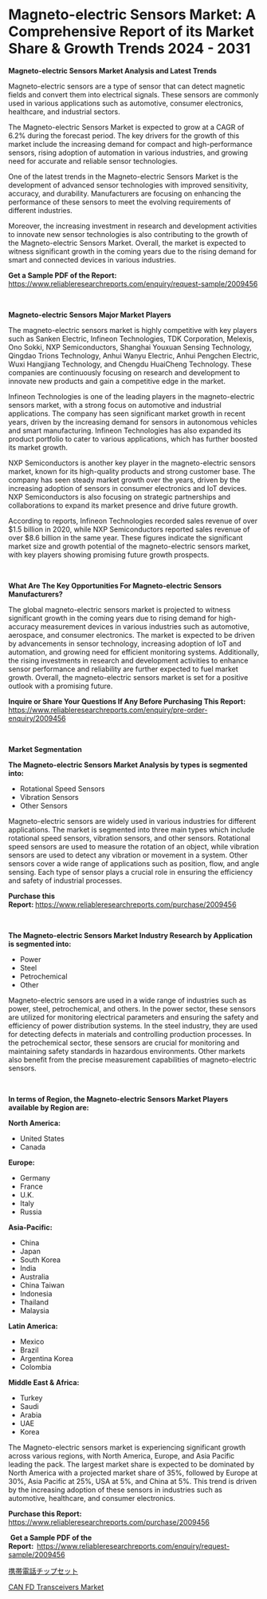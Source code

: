 <p><h1>Magneto-electric Sensors Market: A Comprehensive Report of its Market Share & Growth Trends 2024 - 2031</h1></p><p><strong>Magneto-electric Sensors Market Analysis and Latest Trends</strong></p>
<p><p>Magneto-electric sensors are a type of sensor that can detect magnetic fields and convert them into electrical signals. These sensors are commonly used in various applications such as automotive, consumer electronics, healthcare, and industrial sectors.</p><p>The Magneto-electric Sensors Market is expected to grow at a CAGR of 6.2% during the forecast period. The key drivers for the growth of this market include the increasing demand for compact and high-performance sensors, rising adoption of automation in various industries, and growing need for accurate and reliable sensor technologies.</p><p>One of the latest trends in the Magneto-electric Sensors Market is the development of advanced sensor technologies with improved sensitivity, accuracy, and durability. Manufacturers are focusing on enhancing the performance of these sensors to meet the evolving requirements of different industries.</p><p>Moreover, the increasing investment in research and development activities to innovate new sensor technologies is also contributing to the growth of the Magneto-electric Sensors Market. Overall, the market is expected to witness significant growth in the coming years due to the rising demand for smart and connected devices in various industries.</p></p>
<p><strong>Get a Sample PDF of the Report:&nbsp;</strong> <a href="https://www.reliableresearchreports.com/enquiry/request-sample/2009456">https://www.reliableresearchreports.com/enquiry/request-sample/2009456</a></p>
<p>&nbsp;</p>
<p><strong>Magneto-electric Sensors Major Market Players</strong></p>
<p><p>The magneto-electric sensors market is highly competitive with key players such as Sanken Electric, Infineon Technologies, TDK Corporation, Melexis, Ono Sokki, NXP Semiconductors, Shanghai Youxuan Sensing Technology, Qingdao Trions Technology, Anhui Wanyu Electric, Anhui Pengchen Electric, Wuxi Hangjiang Technology, and Chengdu HuaiCheng Technology. These companies are continuously focusing on research and development to innovate new products and gain a competitive edge in the market.</p><p>Infineon Technologies is one of the leading players in the magneto-electric sensors market, with a strong focus on automotive and industrial applications. The company has seen significant market growth in recent years, driven by the increasing demand for sensors in autonomous vehicles and smart manufacturing. Infineon Technologies has also expanded its product portfolio to cater to various applications, which has further boosted its market growth.</p><p>NXP Semiconductors is another key player in the magneto-electric sensors market, known for its high-quality products and strong customer base. The company has seen steady market growth over the years, driven by the increasing adoption of sensors in consumer electronics and IoT devices. NXP Semiconductors is also focusing on strategic partnerships and collaborations to expand its market presence and drive future growth.</p><p>According to reports, Infineon Technologies recorded sales revenue of over $1.5 billion in 2020, while NXP Semiconductors reported sales revenue of over $8.6 billion in the same year. These figures indicate the significant market size and growth potential of the magneto-electric sensors market, with key players showing promising future growth prospects.</p></p>
<p>&nbsp;</p>
<p><strong>What Are The Key Opportunities For Magneto-electric Sensors Manufacturers?</strong></p>
<p><p>The global magneto-electric sensors market is projected to witness significant growth in the coming years due to rising demand for high-accuracy measurement devices in various industries such as automotive, aerospace, and consumer electronics. The market is expected to be driven by advancements in sensor technology, increasing adoption of IoT and automation, and growing need for efficient monitoring systems. Additionally, the rising investments in research and development activities to enhance sensor performance and reliability are further expected to fuel market growth. Overall, the magneto-electric sensors market is set for a positive outlook with a promising future.</p></p>
<p><strong>Inquire or Share Your Questions If Any Before Purchasing This Report:</strong> <a href="https://www.reliableresearchreports.com/enquiry/pre-order-enquiry/2009456">https://www.reliableresearchreports.com/enquiry/pre-order-enquiry/2009456</a></p>
<p>&nbsp;</p>
<p><strong>Market Segmentation</strong></p>
<p><strong>The Magneto-electric Sensors Market Analysis by types is segmented into:</strong></p>
<p><ul><li>Rotational Speed Sensors</li><li>Vibration Sensors</li><li>Other Sensors</li></ul></p>
<p><p>Magneto-electric sensors are widely used in various industries for different applications. The market is segmented into three main types which include rotational speed sensors, vibration sensors, and other sensors. Rotational speed sensors are used to measure the rotation of an object, while vibration sensors are used to detect any vibration or movement in a system. Other sensors cover a wide range of applications such as position, flow, and angle sensing. Each type of sensor plays a crucial role in ensuring the efficiency and safety of industrial processes.</p></p>
<p><strong>Purchase this Report:&nbsp;</strong><a href="https://www.reliableresearchreports.com/purchase/2009456">https://www.reliableresearchreports.com/purchase/2009456</a></p>
<p>&nbsp;</p>
<p><strong>The Magneto-electric Sensors Market Industry Research by Application is segmented into:</strong></p>
<p><ul><li>Power</li><li>Steel</li><li>Petrochemical</li><li>Other</li></ul></p>
<p><p>Magneto-electric sensors are used in a wide range of industries such as power, steel, petrochemical, and others. In the power sector, these sensors are utilized for monitoring electrical parameters and ensuring the safety and efficiency of power distribution systems. In the steel industry, they are used for detecting defects in materials and controlling production processes. In the petrochemical sector, these sensors are crucial for monitoring and maintaining safety standards in hazardous environments. Other markets also benefit from the precise measurement capabilities of magneto-electric sensors.</p></p>
<p>&nbsp;</p>
<p><strong>In terms of Region, the Magneto-electric Sensors Market Players available by Region are:</strong></p>
<p>
    <p> <strong> North America: </strong>
        <ul>
            <li>United States</li>
            <li>Canada</li>
        </ul>
        </p> 
    <p> <strong> Europe: </strong>
        <ul>
            <li>Germany</li>
            <li>France</li>
            <li>U.K.</li>
            <li>Italy</li>
            <li>Russia</li>
        </ul>
        </p> 
    <p> <strong> Asia-Pacific: </strong>
        <ul>
            <li>China</li>
            <li>Japan</li>
            <li>South Korea</li>
            <li>India</li>
            <li>Australia</li>
            <li>China Taiwan</li>
            <li>Indonesia</li>
            <li>Thailand</li>
            <li>Malaysia</li>
        </ul>
        </p> 
    <p> <strong> Latin America: </strong>
        <ul>
            <li>Mexico</li>
            <li>Brazil</li>
            <li>Argentina Korea</li>
            <li>Colombia</li>
        </ul>
        </p> 
    <p> <strong> Middle East & Africa: </strong>
        <ul>
            <li>Turkey</li>
            <li>Saudi</li>
            <li>Arabia</li>
            <li>UAE</li>
            <li>Korea</li>
        </ul>
    </p>
    </p>
<p><p>The Magneto-electric sensors market is experiencing significant growth across various regions, with North America, Europe, and Asia Pacific leading the pack. The largest market share is expected to be dominated by North America with a projected market share of 35%, followed by Europe at 30%, Asia Pacific at 25%, USA at 5%, and China at 5%. This trend is driven by the increasing adoption of these sensors in industries such as automotive, healthcare, and consumer electronics.</p></p>
<p><strong>Purchase this Report: </strong><a href="https://www.reliableresearchreports.com/purchase/2009456">https://www.reliableresearchreports.com/purchase/2009456</a></p>
<p>&nbsp;<strong>Get a Sample PDF of the Report:&nbsp;&nbsp;</strong><a href="https://www.reliableresearchreports.com/enquiry/request-sample/2009456">https://www.reliableresearchreports.com/enquiry/request-sample/2009456</a></p>
<p><strong></strong></p>
<p><p><a href="https://github.com/wkuactfdzwizk06/Market-Research-Report-List-1/blob/main/600976214288.md">携帯電話チップセット</a></p><p><a href="https://github.com/ChiragRp1/Market-Research-Report-List-4/blob/main/can-fd-transceivers-market.md">CAN FD Transceivers Market</a></p></p>